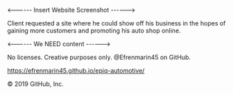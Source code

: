 <------ Insert Website Screenshot ------>

Client requested a site where he could show off his business in the hopes of gaining more customers and promoting his auto shop online. 

<------ We NEED content ------>


No licenses. Creative purposes only. @Efrenmarin45 on GitHub.

https://efrenmarin45.github.io/epiq-automotive/

© 2019 GitHub, Inc.
